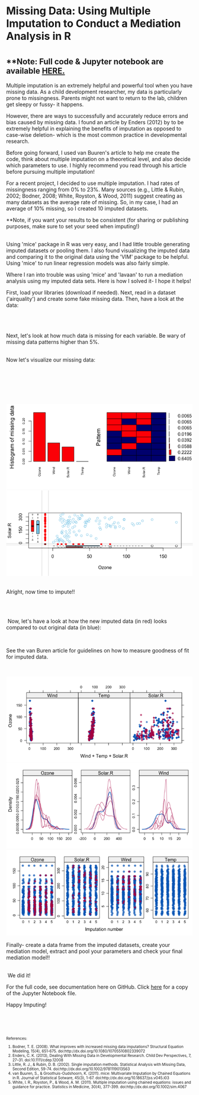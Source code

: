 
<h1>Missing Data: Using Multiple Imputation to Conduct a Mediation Analysis in R<h1>

<h2>**Note: Full code &amp; Jupyter notebook are available <a href="https://github.com/JessieRayeBauer/MICE_R/blob/master/mice_med_in_R.ipynb" title="HERE">HERE.</a></h2>
<p>Multiple imputation is an extremely&nbsp;helpful and powerful&nbsp;tool when you have missing data. As a child development researcher, my data is particularly prone to missingness. Parents might not want to return to the lab, children get sleepy or fussy- it happens.</p>
<p>However, there are ways to successfully and accurately reduce errors and bias caused by missing data. I found an article by Enders (2012)&nbsp;by&nbsp;to be extremely helpful in explaining the benefits of imputation as opposed to case-wise deletion- which is the most common practice&nbsp;in developmental research.&nbsp;</p>
<p>Before going forward, I used&nbsp;van Buuren's&nbsp;article to help me create the code, think about multiple imputation on a theoretical level, and also decide which parameters to use. I highly recommend you read through his article before pursuing&nbsp;multiple imputation!</p>
<p>For a recent project, I decided to use multiple imputation. I had&nbsp;rates of missingness ranging from 0% to 23%. Many sources (e.g., Little &amp; Rubin, 2002;&nbsp;Bodner, 2008; White, Royston, &amp; Wood, 2011) suggest creating&nbsp;as many datasets as the average rate of missing. So, in my case, I had an average of 10% missing, so I created 10 imputed datasets.&nbsp;</p>
<p>**Note, if you want your results to be consistent (for sharing or publishing purposes, make sure to set your seed when imputing!)</p>
<p><br />Using 'mice' package in R was very easy, and I had little trouble generating imputed datasets or pooling them. I also found&nbsp;visualizing&nbsp;the imputed data and comparing it&nbsp;to the original data using the 'VIM' package to be helpful. Using 'mice' to run linear regression models was also fairly simple.</p>
<p>Where I ran into trouble was using 'mice' and 'lavaan' to run a mediation analysis using my imputed data sets. Here is how I solved it- I hope it helps!</p>
<p>First, load your libraries (download if needed).&nbsp;Next, read in a dataset ('airquality') and create some fake missing data. Then, have a look at the data:&nbsp;<br />&nbsp;</p>

<script src="https://gist.github.com/JessieRayeBauer/60d4939d25fe1e70bef48a36946377ff.js"></script>

<p><br />&nbsp;<br />Next, let's look at how much data is missing for each variable. Be wary of missing data patterns higher than&nbsp;5%.</p>
<script src="https://gist.github.com/JessieRayeBauer/563b9a6497307a4d49f317dfd895e210.js"></script>

<p>&nbsp;<br />Now let's visualize our missing data:</p>
<p><br />&nbsp;</p>
<script src="https://gist.github.com/JessieRayeBauer/63953836df4436f56fd8daa10f3f2baa.js"></script>
<p><br />&nbsp;</p>

![png](/images/Rplot02.png)
![png](/images/Rplot03.png)

<p><br />Alright, now time to impute!!</p>
<p><br />&nbsp;</p>
<script src="https://gist.github.com/JessieRayeBauer/e160d85a76326fa525b18336e72350a5.js"></script>

<p>&nbsp;Now, let's have a look at how the new imputed data (in red) looks compared to out original data (in blue):</p>
<p>&nbsp;</p>
<script src="https://gist.github.com/JessieRayeBauer/0fe9f9b04012244b2e61316e8ea2b3f2.js"></script>
<p>See the van Buren article for guidelines on how to measure goodness of fit for imputed&nbsp;data.</p>
<p>&nbsp;</p>

![png](/images/Rplot04.png)
![png](/images/Rplot05.png)
![png](/images/Rplot06.png)


<p>Finally- create a data frame from the imputed datasets, create your mediation model, extract and pool your parameters and check your final mediation model!!</p>
<script src="https://gist.github.com/JessieRayeBauer/281161dddfe9a48f2e5d1eb989195f26.js"></script>

<p><br />&nbsp;We did it!</p>
<p>For the full code, see documentation here on&nbsp;GitHub.&nbsp;Click <a href="https://github.com/JessieRayeBauer/MICE_R/blob/master/mice_med_in_R.ipynb" title="HERE">here</a> for a copy of the Jupyter Notebook file.&nbsp;</p>
<p>Happy Imputing!</p>
<p>&nbsp;</p>
<p>&nbsp;</p>
  <font size="-2"><p>References:</p>
<ol>
<li>Bodner, T. E. (2008). What improves with increased missing data imputations? Structural Equation Modeling, 15(4), 651-675. doi:http://dx.doi.org/10.1080/10705510802339072</li>
<li>Enders, C. K. (2013), Dealing With Missing Data in Developmental Research. Child Dev Perspectives, 7, 27&ndash;31. doi:10.1111/cdep.12008</li>
<li>Little, R. J., &amp; Rubin, D. B. (2002). Single imputation methods. Statistical Analysis with Missing Data, Second Edition, 59-74. doi:http://dx.doi.org/10.1002/9781119013563</li>
<li>van Buuren, S., &amp; Groothuis-Oudshoorn, K. (2011). mice: Multivariate Imputation by Chained Equations in R. Journal of Statistical Sotware, 45(3), 1-67. doi:http://dx.doi.org/10.18637/jss.v045.i03</li>
<li>White, I. R., Royston, P., &amp; Wood, A. M. (2011). Multiple imputation using chained equations: issues and guidance for practice. Statistics in Medicine, 30(4), 377-399. doi:http://dx.doi.org/10.1002/sim.4067</li> 
</ol>
<p>&nbsp;</p>
